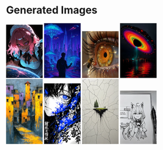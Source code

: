 # Generated Images



<img src="2025_10_03_01_thumb.webp" width="100"/> <img src="2025_10_03_02_thumb.webp" width="100"/> <img src="2025_10_03_03_thumb.webp" width="100"/> <img src="2025_10_03_04_thumb.webp" width="100"/> <img src="2025_10_03_05_thumb.webp" width="100"/> <img src="2025_10_03_06_thumb.webp" width="100"/> <img src="2025_10_03_07_thumb.webp" width="100"/> <img src="2025_10_03_08_thumb.webp" width="100"/>